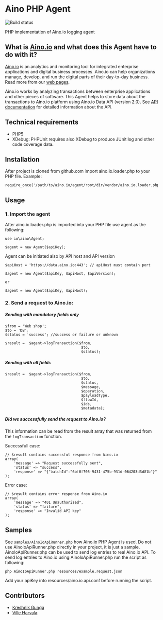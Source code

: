 # Aino PHP Agent

![Build status](https://circleci.com/gh/Aino-io/agent-php.svg?style=shield&circle-token=6f1907380979d4ae35e2dbaba408ac63f7c0bc00)

PHP implementation of Aino.io logging agent

## What is [Aino.io](http://aino.io) and what does this Agent have to do with it?

[Aino.io](http://aino.io) is an analytics and monitoring tool for integrated enterprise applications and digital business processes. Aino.io can help organizations manage, develop, and run the digital parts of their day-to-day business. Read more from our [web pages](http://aino.io).

Aino.io works by analyzing transactions between enterprise applications and other pieces of software. This Agent helps to store data about the transactions to Aino.io platform using Aino.io Data API (version 2.0). See [API documentation](http://www.aino.io/api) for detailed information about the API.

## Technical requirements
* PHP5
* XDebug: PHPUnit requires also XDebug to produce JUnit log and other code coverage data.


## Installation
After project is cloned from github.com import aino.io.loader.php to your PHP file.
Example:

```
require_once('/path/to/aino.io/agent/root/dir/vendor/aino.io.loader.php');
```

## Usage

### 1. Import the agent
After aino.io.loader.php is imported into your PHP file use agent as the following:

```
use io\aino\Agent;

$agent = new Agent($apiKey);
```
Agent can be initiated also by API host and API version
```
$apiHost = 'https://data.aino.io:443'; // apiHost must contain port

$agent = new Agent($apiKey, $apiHost, $apiVersion);

or

$agent = new Agent($apiKey, $apiHost);
```

### 2. Send a request to Aino.io:

##### Sending with mandatory fields only

```
$from = 'Web shop';
$to = 'DB';
$status = 'success'; //success or failure or unknown

$result =  $agent->logTransaction($from,
                                   $to,
                                   $status);
```

##### Sending with all fields

```
$result =  $agent->logTransaction($from,
                                   $to,
                                   $status,
                                   $message,
                                   $operation,
                                   $payloadType,
                                   $flowId,
                                   $ids,
                                   $metadata);
```

##### Did we successfully send the request to Aino.io?
This information can be read from the result array that was returned from the ```logTransaction``` function.

Successfull case:
```
// $result contains successful response from Aino.io
array(
    'message' => "Request successfully sent",
    'status' => "success",
    'response' => "{"batchId":"6bf0f705-9431-475b-931d-064203d3d81b"}"
);
```

Error case:
```
// $result contains error response from Aino.io
array(
    'message' => "401 Unauthorized",
    'status' => "failure",
    'response' => "Invalid API key"
);
```

## Samples
See ```samples/AinoIoApiRunner.php``` how Aino.io PHP Agent is used. Do not use AinoIoApiRunner.php
directly in your project, it is just a sample. AinoIoApiRunner.php can be used to send log entries to real
Aino.io API. To send log entries to Aino.io using AinoIoApiRunner.php run the script as following:

```
php AinoIoApiRunner.php resources/example.request.json

```

Add your apiKey into resources/aino.io.api.conf before running the script.

## Contributors

* [Kreshnik Gunga](https://github.com/kgunga)
* [Ville Harvala](https://github.com/vharvala)
